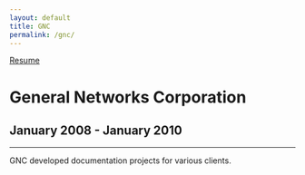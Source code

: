 ```yaml
---
layout: default
title: GNC
permalink: /gnc/
---
```

<a class="github-fork-ribbon no-tufte-underline" href="../index.html" title="Resume">Resume</a>
# General Networks Corporation
## January 2008 - January 2010
------

GNC developed documentation projects for various clients.
